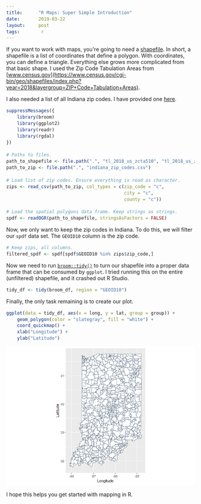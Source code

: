 ```yaml
---
title:      "R Maps: Super Simple Introduction"
date:       2019-03-22
layout:     post
tags:        r
---
```


If you want to work with maps, you're going to need a [shapefile](https://en.wikipedia.org/wiki/Shapefile). In short, a shapefile is a list of coordinates that define a polygon. With coordinates, you can define a triangle. Everything else grows more complicated from that basic shape. I used the Zip Code Tabulation Areas from [www.census.gov](https://www.census.gov/cgi-bin/geo/shapefiles/index.php?year=2018&layergroup=ZIP+Code+Tabulation+Areas).

I also needed a list of all Indiana zip codes. I have provided one [here](/assets/csv/indiana_zip_codes.csv).

```r
suppressMessages({
    library(broom)
    library(ggplot2)
    library(readr)
    library(rgdal)
})

# Paths to files.
path_to_shapefile <- file.path(".", "tl_2018_us_zcta510", "tl_2018_us_zcta510.shp")
path_to_zip <- file.path(".", "indiana_zip_codes.csv")

# Load list of zip codes. Ensure everything is read as character.
zips <- read_csv(path_to_zip, col_types = c(zip_code = "c",
                                            city = "c",
                                            county = "c"))

# Load the spatial polygons data frame. Keep strings as strings.
spdf <- readOGR(path_to_shapefile, stringsAsFactors = FALSE)
```

Now, we only want to keep the zip codes in Indiana. To do this, we will filter our `spdf` data set. The `GEOID10` column is the zip code.

```r
# Keep zips, all columns.
filtered_spdf <- spdf[spdf$GEOID10 %in% zips$zip_code,]
```

Now we need to run [`broom::tidy()`](https://cran.r-project.org/web/packages/broom/vignettes/broom.html) to turn our shapefile into a proper data frame that can be consumed by `ggplot`. I tried running this on the entire (unfiltered) shapefile, and it crashed out R Studio.

```r
tidy_df <- tidy(broom_df, region = "GEOID10")
```

Finally, the only task remaining is to create our plot.

```r
ggplot(data = tidy_df, aes(x = long, y = lat, group = group)) +
    geom_polygon(color = "slategray", fill = "white") +
    coord_quickmap() +
    xlab("Longitude") +
    ylab("Latitude")
```

![Indiana Map of Zip Code](/assets/images/maps/indiana-choropleth-001.png)

I hope this helps you get started with mapping in R.
